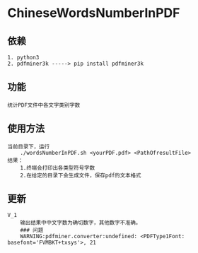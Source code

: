 # ChineseWordsNumberInPDF

## 依赖
	1. python3
	2. pdfminer3k -----> pip install pdfminer3k

## 功能
	统计PDF文件中各文字类别字数

## 使用方法
	当前目录下，运行
		./wordsNumberInPDF.sh <yourPDF.pdf> <PathOfresultFile>
	结果：
		1.终端会打印出各类型符号字数
		2.在给定的目录下会生成文件，保存pdf的文本格式


## 更新
	V_1
		输出结果中中文字数为确切数字，其他数字不准确。
		### 问题
		WARNING:pdfminer.converter:undefined: <PDFType1Font: basefont='FVMBKT+txsys'>, 21



